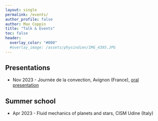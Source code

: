 ```yaml
---
layout: single 
permalink: /events/
author_profile: false
author: Max Coppin
title: "Talk & Events"
toc: false
header:
  overlay_color: "#000"
  #overlay_image: /assets/physindien/IMG_4395.JPG
---
```

## Presentations 

- Nov 2023 - Journée de la convection, Avignon (France), [oral presentation](./file/Journee_convection_Observation_convection_Plateform_Coriolis.pdf)

## Summer school

- Apr 2023 - Fluid mechanics of planets and stars, CISM Udine (Italy) 